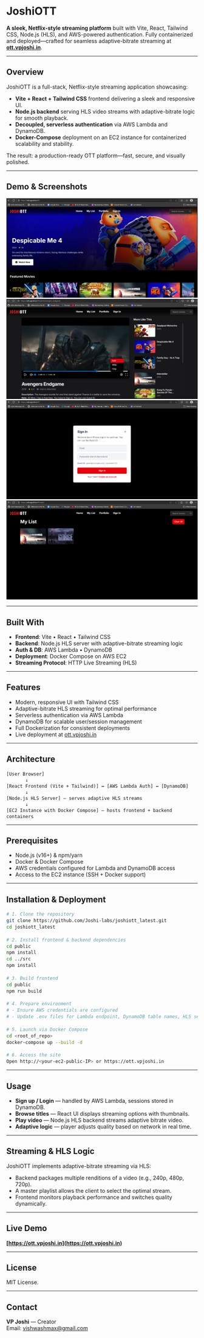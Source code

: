 # JoshiOTT

**A sleek, Netflix-style streaming platform** built with Vite, React, Tailwind CSS, Node.js (HLS), and AWS-powered authentication. Fully containerized and deployed—crafted for seamless adaptive-bitrate streaming at **[ott.vpjoshi.in](https://ott.vpjoshi.in)**.

---

## Overview

JoshiOTT is a full-stack, Netflix-style streaming application showcasing:

- **Vite + React + Tailwind CSS** frontend delivering a sleek and responsive UI.
- **Node.js backend** serving HLS video streams with adaptive-bitrate logic for smooth playback.
- **Decoupled, serverless authentication** via AWS Lambda and DynamoDB.
- **Docker-Compose** deployment on an EC2 instance for containerized scalability and stability.

The result: a production-ready OTT platform—fast, secure, and visually polished.

---

## Demo & Screenshots


![Homepage](screenshorts/home.png)
![Playing Stream / HLS in Action](screenshorts/watching.png)
![Login via AWS Lambda Auth](screenshorts/signin.png)
![Watchlist](screenshorts/mylist.png)


---

## Built With

- **Frontend**: Vite • React • Tailwind CSS  
- **Backend**: Node.js HLS server with adaptive-bitrate streaming logic  
- **Auth & DB**: AWS Lambda • DynamoDB  
- **Deployment**: Docker Compose on AWS EC2  
- **Streaming Protocol**: HTTP Live Streaming (HLS)

---

## Features

- Modern, responsive UI with Tailwind CSS  
- Adaptive-bitrate HLS streaming for optimal performance  
- Serverless authentication via AWS Lambda  
- DynamoDB for scalable user/session management  
- Full Dockerization for consistent deployments  
- Live deployment at [ott.vpjoshi.in](https://ott.vpjoshi.in)  

---

## Architecture

```
[User Browser]
       ↓
[React Frontend (Vite + Tailwind)] ↔ [AWS Lambda Auth] ↔ [DynamoDB]
       ↓
[Node.js HLS Server] — serves adaptive HLS streams
       ↓
[EC2 Instance with Docker Compose] — hosts frontend + backend containers
```

---

## Prerequisites

- Node.js (v16+) & npm/yarn  
- Docker & Docker Compose  
- AWS credentials configured for Lambda and DynamoDB access  
- Access to the EC2 instance (SSH + Docker support)

---

## Installation & Deployment

```bash
# 1. Clone the repository
git clone https://github.com/Joshi-labs/joshiott_latest.git
cd joshiott_latest

# 2. Install frontend & backend dependencies
cd public
npm install
cd ../src
npm install

# 3. Build frontend
cd public
npm run build

# 4. Prepare environment
# - Ensure AWS credentials are configured
# - Update .env files for Lambda endpoint, DynamoDB table names, HLS server config

# 5. Launch via Docker Compose
cd <root_of_repo>
docker-compose up --build -d

# 6. Access the site
Open http://<your-ec2-public-IP> or https://ott.vpjoshi.in
```

---

## Usage

- **Sign up / Login** — handled by AWS Lambda, sessions stored in DynamoDB.  
- **Browse titles** — React UI displays streaming options with thumbnails.  
- **Play video** — Node.js HLS backend streams adaptive bitrate video.  
- **Adaptive logic** — player adjusts quality based on network in real time.

---

## Streaming & HLS Logic

JoshiOTT implements adaptive-bitrate streaming via HLS:

- Backend packages multiple renditions of a video (e.g., 240p, 480p, 720p).  
- A master playlist allows the client to select the optimal stream.  
- Frontend monitors playback performance and switches quality dynamically.

---

## Live Demo

**[https://ott.vpjoshi.in](https://ott.vpjoshi.in)**

---

## License

MIT License.

---

## Contact

**VP Joshi** — Creator  
Email: vishwashmax@gmail.com  
